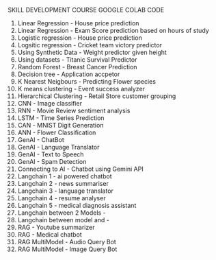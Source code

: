 SKILL DEVELOPMENT COURSE GOOGLE COLAB CODE

1. Linear Regression - House price prediction
2. Linear Regression - Exam Score prediction based on hours of study
3. Logistic regression - House price prediction
4. Logsitic regression - Cricket team victory predictor
5. Using Synthetic Data - Weight predictor given height
7. Using datasets - Titanic Survival Predictor
8. Random Forest - Breast Cancer Prediction
9. Decision tree - Application accpetor
10. K Nearest Neigbours - Predicting Flower species
11. K means clustering - Event success analyzer
12. Hierarchical Clustering - Retail Store customer grouping
13. CNN - Image classifier
14. RNN - Movie Review sentiment analysis
15. LSTM - Time Series Prediction
16. CAN - MNIST Digit Generation
17. ANN - Flower Classification
18. GenAI - ChatBot
19. GenAI - Language Translator
20. GenAI - Text to Speech
21. GenAI - Spam Detection
22. Connecting to AI - Chatbot using Gemini API
23. Langchain 1 - ai powered chatbot
24. Langchain 2 - news summariser
25. Langchain 3 - language translator
26. Langchain 4 - resume analyser
27. Langchain 5 - medical diagnosis assistant
28. Langchain between 2 Models -
29. Langchain between model and -
30. RAG - Youtube summarizer
31. RAG - Medical chatbot
32. RAG MultiModel - Audio Query Bot
33. RAG MultiModel - Image Query Bot
